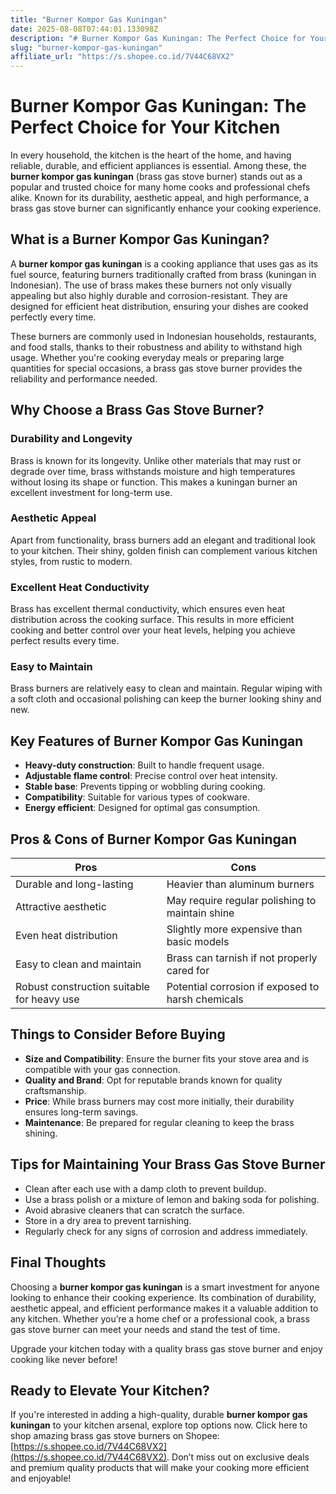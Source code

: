 ```yaml
---
title: "Burner Kompor Gas Kuningan"
date: 2025-08-08T07:44:01.133098Z
description: "# Burner Kompor Gas Kuningan: The Perfect Choice for Your Kitchen..."
slug: "burner-kompor-gas-kuningan"
affiliate_url: "https://s.shopee.co.id/7V44C68VX2"
---
```

# Burner Kompor Gas Kuningan: The Perfect Choice for Your Kitchen

In every household, the kitchen is the heart of the home, and having reliable, durable, and efficient appliances is essential. Among these, the **burner kompor gas kuningan** (brass gas stove burner) stands out as a popular and trusted choice for many home cooks and professional chefs alike. Known for its durability, aesthetic appeal, and high performance, a brass gas stove burner can significantly enhance your cooking experience.

## What is a Burner Kompor Gas Kuningan?

A **burner kompor gas kuningan** is a cooking appliance that uses gas as its fuel source, featuring burners traditionally crafted from brass (kuningan in Indonesian). The use of brass makes these burners not only visually appealing but also highly durable and corrosion-resistant. They are designed for efficient heat distribution, ensuring your dishes are cooked perfectly every time.

These burners are commonly used in Indonesian households, restaurants, and food stalls, thanks to their robustness and ability to withstand high usage. Whether you're cooking everyday meals or preparing large quantities for special occasions, a brass gas stove burner provides the reliability and performance needed.

## Why Choose a Brass Gas Stove Burner?

### Durability and Longevity

Brass is known for its longevity. Unlike other materials that may rust or degrade over time, brass withstands moisture and high temperatures without losing its shape or function. This makes a kuningan burner an excellent investment for long-term use.

### Aesthetic Appeal

Apart from functionality, brass burners add an elegant and traditional look to your kitchen. Their shiny, golden finish can complement various kitchen styles, from rustic to modern.

### Excellent Heat Conductivity

Brass has excellent thermal conductivity, which ensures even heat distribution across the cooking surface. This results in more efficient cooking and better control over your heat levels, helping you achieve perfect results every time.

### Easy to Maintain

Brass burners are relatively easy to clean and maintain. Regular wiping with a soft cloth and occasional polishing can keep the burner looking shiny and new.

## Key Features of Burner Kompor Gas Kuningan

- **Heavy-duty construction**: Built to handle frequent usage.
- **Adjustable flame control**: Precise control over heat intensity.
- **Stable base**: Prevents tipping or wobbling during cooking.
- **Compatibility**: Suitable for various types of cookware.
- **Energy efficient**: Designed for optimal gas consumption.

## Pros & Cons of Burner Kompor Gas Kuningan

| **Pros** | **Cons** |
| --- | --- |
| Durable and long-lasting | Heavier than aluminum burners |
| Attractive aesthetic | May require regular polishing to maintain shine |
| Even heat distribution | Slightly more expensive than basic models |
| Easy to clean and maintain | Brass can tarnish if not properly cared for |
| Robust construction suitable for heavy use | Potential corrosion if exposed to harsh chemicals |

## Things to Consider Before Buying

- **Size and Compatibility**: Ensure the burner fits your stove area and is compatible with your gas connection.
- **Quality and Brand**: Opt for reputable brands known for quality craftsmanship.
- **Price**: While brass burners may cost more initially, their durability ensures long-term savings.
- **Maintenance**: Be prepared for regular cleaning to keep the brass shining.

## Tips for Maintaining Your Brass Gas Stove Burner

- Clean after each use with a damp cloth to prevent buildup.
- Use a brass polish or a mixture of lemon and baking soda for polishing.
- Avoid abrasive cleaners that can scratch the surface.
- Store in a dry area to prevent tarnishing.
- Regularly check for any signs of corrosion and address immediately.

## Final Thoughts

Choosing a **burner kompor gas kuningan** is a smart investment for anyone looking to enhance their cooking experience. Its combination of durability, aesthetic appeal, and efficient performance makes it a valuable addition to any kitchen. Whether you’re a home chef or a professional cook, a brass gas stove burner can meet your needs and stand the test of time.

Upgrade your kitchen today with a quality brass gas stove burner and enjoy cooking like never before!

## Ready to Elevate Your Kitchen?

If you're interested in adding a high-quality, durable **burner kompor gas kuningan** to your kitchen arsenal, explore top options now. Click here to shop amazing brass gas stove burners on Shopee: [https://s.shopee.co.id/7V44C68VX2](https://s.shopee.co.id/7V44C68VX2). Don’t miss out on exclusive deals and premium quality products that will make your cooking more efficient and enjoyable!